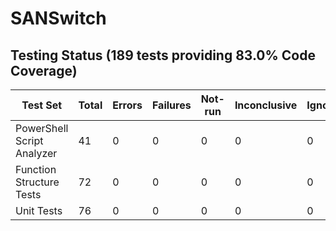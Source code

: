 # SANSwitch
## Testing Status (189 tests providing 83.0% Code Coverage)
| Test Set | Total | Errors | Failures | Not-run | Inconclusive | Ignored | Skipped | Invalid|
|--------|-----|------|--------|-------|------------|-------|-------|-------|
| PowerShell Script Analyzer | 41 | 0 | 0 | 0 | 0 | 0 | 0 | 0 |  |
| Function Structure Tests | 72 | 0 | 0 | 0 | 0 | 0 | 0 | 0 |  |
| Unit Tests | 76 | 0 | 0 | 0 | 0 | 0 | 0 | 0 |  |
